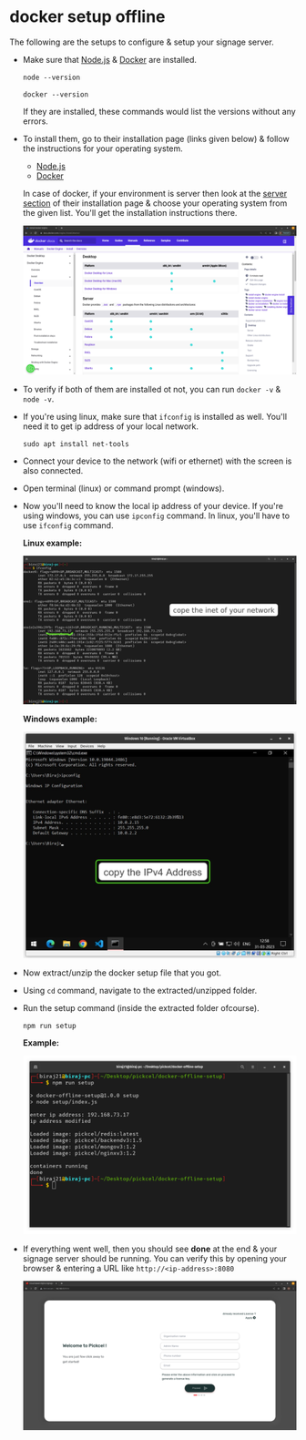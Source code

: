 # docker setup offline

The following are the setups to configure & setup your signage server.

- Make sure that [Node.js](https://nodejs.org) & [Docker](https://docs.docker.com/) are installed.

  ```
  node --version
  ```

  ```
  docker --version
  ```

  If they are installed, these commands would list the versions without any errors.

- To install them, go to their installation page (links given below) & follow the instructions for your operating system.

  - [Node.js](https://nodejs.org/en/download)
  - [Docker](https://docs.docker.com/engine/install/)

  In case of docker, if your environment is server then look at the [server section](https://docs.docker.com/engine/install/#server) of their installation page & choose your operating system from the given list. You'll get the installation instructions there.

  ![Docker install page](images/docker-install-page.png)

- To verify if both of them are installed ot not, you can run `docker -v` & `node -v`.
- If you're using linux, make sure that `ifconfig` is installed as well. You'll need it to get ip address of your local network.
  ```
  sudo apt install net-tools
  ```
- Connect your device to the network (wifi or ethernet) with the screen is also connected.
- Open terminal (linux) or command prompt (windows).
- Now you'll need to know the local ip address of your device. If you're using windows, you can use `ipconfig` command. In linux, you'll have to use `ifconfig` command.

  **Linux example:**

  ![Linux ifconfig](images/linux-ifconfig.jpeg)

  **Windows example:**

  ![Windows ipconfig](images/windows-ipconfig.jpeg)

- Now extract/unzip the docker setup file that you got.
- Using `cd` command, navigate to the extracted/unzipped folder.
- Run the setup command (inside the extracted folder ofcourse).

  ```
  npm run setup
  ```

  **Example:**

  ![Linux setup](images/linux-setup.png)

- If everything went well, then you should see **done** at the end & your signage server should be running. You can verify this by opening your browser & entering a URL like `http://<ip-address>:8080`

  ![Browser](images/browser.png)
